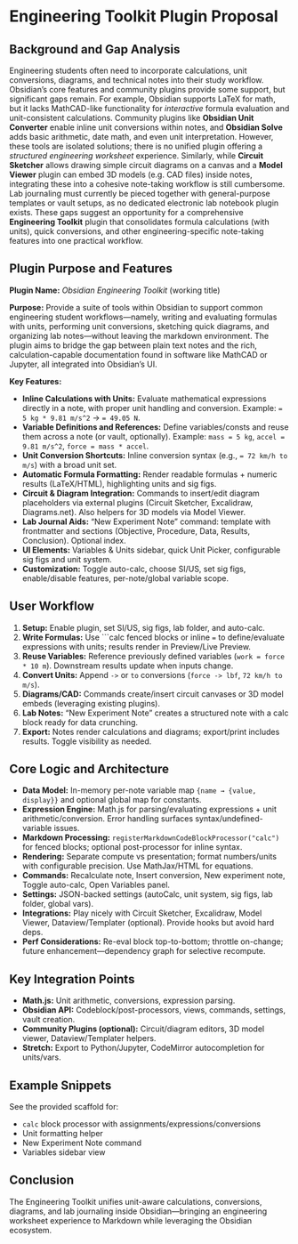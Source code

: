 # Engineering Toolkit Plugin Proposal

## Background and Gap Analysis
Engineering students often need to incorporate calculations, unit conversions, diagrams, and technical notes into their study workflow. Obsidian’s core features and community plugins provide some support, but significant gaps remain. For example, Obsidian supports LaTeX for math, but it lacks MathCAD-like functionality for *interactive* formula evaluation and unit-consistent calculations. Community plugins like **Obsidian Unit Converter** enable inline unit conversions within notes, and **Obsidian Solve** adds basic arithmetic, date math, and even unit interpretation. However, these tools are isolated solutions; there is no unified plugin offering a *structured engineering worksheet* experience. Similarly, while **Circuit Sketcher** allows drawing simple circuit diagrams on a canvas and a **Model Viewer** plugin can embed 3D models (e.g. CAD files) inside notes, integrating these into a cohesive note-taking workflow is still cumbersome. Lab journaling must currently be pieced together with general-purpose templates or vault setups, as no dedicated electronic lab notebook plugin exists. These gaps suggest an opportunity for a comprehensive **Engineering Toolkit** plugin that consolidates formula calculations (with units), quick conversions, and other engineering-specific note-taking features into one practical workflow.

## Plugin Purpose and Features
**Plugin Name:** *Obsidian Engineering Toolkit* (working title)

**Purpose:** Provide a suite of tools within Obsidian to support common engineering student workflows—namely, writing and evaluating formulas with units, performing unit conversions, sketching quick diagrams, and organizing lab notes—without leaving the markdown environment. The plugin aims to bridge the gap between plain text notes and the rich, calculation-capable documentation found in software like MathCAD or Jupyter, all integrated into Obsidian’s UI.

**Key Features:**
- **Inline Calculations with Units:** Evaluate mathematical expressions directly in a note, with proper unit handling and conversion. Example: `= 5 kg * 9.81 m/s^2` → `= 49.05 N`.
- **Variable Definitions and References:** Define variables/consts and reuse them across a note (or vault, optionally). Example: `mass = 5 kg`, `accel = 9.81 m/s^2`, `force = mass * accel`.
- **Unit Conversion Shortcuts:** Inline conversion syntax (e.g., `= 72 km/h to m/s`) with a broad unit set.
- **Automatic Formula Formatting:** Render readable formulas + numeric results (LaTeX/HTML), highlighting units and sig figs.
- **Circuit & Diagram Integration:** Commands to insert/edit diagram placeholders via external plugins (Circuit Sketcher, Excalidraw, Diagrams.net). Also helpers for 3D models via Model Viewer.
- **Lab Journal Aids:** “New Experiment Note” command: template with frontmatter and sections (Objective, Procedure, Data, Results, Conclusion). Optional index.
- **UI Elements:** Variables & Units sidebar, quick Unit Picker, configurable sig figs and unit system.
- **Customization:** Toggle auto-calc, choose SI/US, set sig figs, enable/disable features, per-note/global variable scope.

## User Workflow
1. **Setup:** Enable plugin, set SI/US, sig figs, lab folder, and auto-calc.
2. **Write Formulas:** Use ```calc fenced blocks or inline `=` to define/evaluate expressions with units; results render in Preview/Live Preview.
3. **Reuse Variables:** Reference previously defined variables (`work = force * 10 m`). Downstream results update when inputs change.
4. **Convert Units:** Append `->` or `to` conversions (`force -> lbf`, `72 km/h to m/s`).
5. **Diagrams/CAD:** Commands create/insert circuit canvases or 3D model embeds (leveraging existing plugins).
6. **Lab Notes:** “New Experiment Note” creates a structured note with a calc block ready for data crunching.
7. **Export:** Notes render calculations and diagrams; export/print includes results. Toggle visibility as needed.

## Core Logic and Architecture
- **Data Model:** In-memory per-note variable map `{name → {value, display}}` and optional global map for constants.
- **Expression Engine:** Math.js for parsing/evaluating expressions + unit arithmetic/conversion. Error handling surfaces syntax/undefined-variable issues.
- **Markdown Processing:** `registerMarkdownCodeBlockProcessor("calc")` for fenced blocks; optional post-processor for inline syntax.
- **Rendering:** Separate compute vs presentation; format numbers/units with configurable precision. Use MathJax/HTML for equations.
- **Commands:** Recalculate note, Insert conversion, New experiment note, Toggle auto-calc, Open Variables panel.
- **Settings:** JSON-backed settings (autoCalc, unit system, sig figs, lab folder, global vars).
- **Integrations:** Play nicely with Circuit Sketcher, Excalidraw, Model Viewer, Dataview/Templater (optional). Provide hooks but avoid hard deps.
- **Perf Considerations:** Re-eval block top-to-bottom; throttle on-change; future enhancement—dependency graph for selective recompute.

## Key Integration Points
- **Math.js:** Unit arithmetic, conversions, expression parsing.
- **Obsidian API:** Codeblock/post-processors, views, commands, settings, vault creation.
- **Community Plugins (optional):** Circuit/diagram editors, 3D model viewer, Dataview/Templater helpers.
- **Stretch:** Export to Python/Jupyter, CodeMirror autocompletion for units/vars.

## Example Snippets
See the provided scaffold for:
- `calc` block processor with assignments/expressions/conversions
- Unit formatting helper
- New Experiment Note command
- Variables sidebar view

## Conclusion
The Engineering Toolkit unifies unit-aware calculations, conversions, diagrams, and lab journaling inside Obsidian—bringing an engineering worksheet experience to Markdown while leveraging the Obsidian ecosystem.
